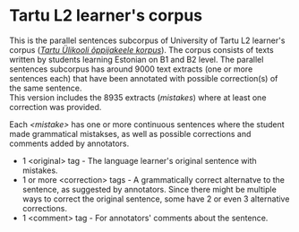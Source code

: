# Tartu L2 learner's corpus

This is the parallel sentences subcorpus of University of Tartu L2 learner's corpus ([*Tartu Ülikooli õppijakeele korpus*]( http://www.keel.ut.ee/et/keelekogud )). The corpus consists of texts written by students learning Estonian on B1 and B2 level. The parallel sentences subcorpus has around 9000 text extracts (one or more sentences each) that have been annotated with possible correction(s) of the same sentence.  
This version includes the 8935 extracts (*mistakes*) where at least one correction was provided.  
  

Each *\<mistake\>* has one or more continuous sentences where the student made grammatical mistakses, as well as possible corrections and comments added by annotators.  
* 1 \<original\> tag - The language learner's original sentence with mistakes.  
* 1 or more \<correction\> tags - A grammatically correct alternatve to the sentence, as suggested by annotators. Since there might be multiple ways to correct the original sentence, some have 2 or even 3 alternative corrections.  
* 1 \<comment\> tag - For annotators' comments about the sentence.  
 
